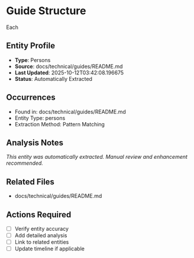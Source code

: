 # Guide Structure

Each

## Entity Profile
- **Type**: Persons
- **Source**: docs/technical/guides/README.md
- **Last Updated**: 2025-10-12T03:42:08.196675
- **Status**: Automatically Extracted

## Occurrences
- Found in: docs/technical/guides/README.md
- Entity Type: persons
- Extraction Method: Pattern Matching

## Analysis Notes
*This entity was automatically extracted. Manual review and enhancement recommended.*

## Related Files
- docs/technical/guides/README.md

## Actions Required
- [ ] Verify entity accuracy
- [ ] Add detailed analysis
- [ ] Link to related entities
- [ ] Update timeline if applicable
